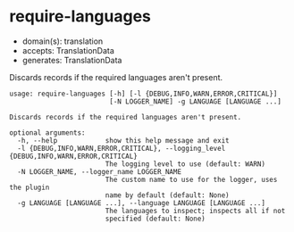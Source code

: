 # require-languages

* domain(s): translation
* accepts: TranslationData
* generates: TranslationData

Discards records if the required languages aren't present.

```
usage: require-languages [-h] [-l {DEBUG,INFO,WARN,ERROR,CRITICAL}]
                         [-N LOGGER_NAME] -g LANGUAGE [LANGUAGE ...]

Discards records if the required languages aren't present.

optional arguments:
  -h, --help            show this help message and exit
  -l {DEBUG,INFO,WARN,ERROR,CRITICAL}, --logging_level {DEBUG,INFO,WARN,ERROR,CRITICAL}
                        The logging level to use (default: WARN)
  -N LOGGER_NAME, --logger_name LOGGER_NAME
                        The custom name to use for the logger, uses the plugin
                        name by default (default: None)
  -g LANGUAGE [LANGUAGE ...], --language LANGUAGE [LANGUAGE ...]
                        The languages to inspect; inspects all if not
                        specified (default: None)
```
